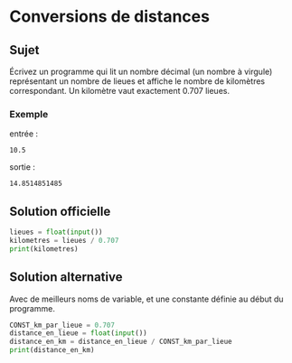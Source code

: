# Conversions de distances

## Sujet

 Écrivez un programme qui lit un nombre décimal (un nombre à virgule) représentant un nombre de lieues et affiche le nombre de kilomètres correspondant. Un kilomètre vaut exactement 0.707 lieues.

### Exemple

entrée :

    10.5

sortie :

    14.8514851485

## Solution officielle

```python
lieues = float(input())
kilometres = lieues / 0.707
print(kilometres)
```

## Solution alternative

Avec de meilleurs noms de variable, et une constante définie au début du programme.

```python
CONST_km_par_lieue = 0.707
distance_en_lieue = float(input())
distance_en_km = distance_en_lieue / CONST_km_par_lieue
print(distance_en_km)
```
